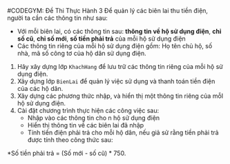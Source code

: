 #CODEGYM: Đề Thi Thực Hành 3
Để quản lý các biên lai thu tiền điện, người ta cần các thông tin như sau:
- Với mỗi biên lai, có các thông tin sau: **thông tin về hộ sử dụng điện**, **chỉ số cũ**, **chỉ số mới**, **số tiền phải trả** của mỗi hộ sử dụng điện
- Các thông tin riêng của mỗi hộ sử dụng điện gồm: Họ tên chủ hộ, số nhà, mã số công tơ của hộ dân sử dụng điện.
1. Hãy xây dựng lớp `KhachHang` để lưu trữ các thông tin riêng của mỗi hộ sử dụng điện.
2. Xây dựng lớp `BienLai` để quản lý việc sử dụng và thanh toán tiền điện của các hộ dân.
3. Xây dựng các phương thức nhập, và hiển thị một thông tin riêng của mỗI hộ sử dụng điện.
4. Cài đặt chương trình thực hiện các công việc sau:
    - Nhập vào các thông tin cho n hộ sử dụng điện
    - Hiển thị thông tin về các biên lai đã nhập
    - Tính tiền điện phải trả cho mỗi hộ dân, nếu giả sử rằng tiền phải trả được tính theo công thức sau:

*Số tiền phải trả = (Số mới - số cũ) * 750.